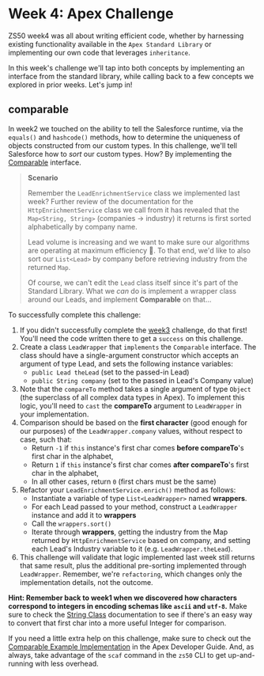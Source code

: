 # Week 4: Apex Challenge

ZS50 week4 was all about writing efficient code, whether by harnessing existing functionality available in the `Apex Standard Library` or implementing our own code that leverages `inheritance`.

In this week's challenge we'll tap into both concepts by implementing an interface from the standard library, while calling back to a few concepts we explored in prior weeks. Let's jump in!

## comparable
In week2 we touched on the ability to tell the Salesforce runtime, via the `equals()` and `hashcode()` methods, how to determine the uniqueness of objects constructed from our custom types. In this challenge, we'll tell Salesforce how to *sort* our custom types. How? By implementing the [Comparable](https://developer.salesforce.com/docs/atlas.en-us.apexcode.meta/apexcode/apex_comparable.htm#apex_comparable) interface.

> **Scenario**
>
> Remember the `LeadEnrichmentService` class we implemented last week? Further review of the documentation for the `HttpEnrichmentService` class we call from it has revealed that the `Map<String, String>` (companies -> industry) it returns is first sorted alphabetically by company name. 
>
> Lead volume is increasing and we want to make sure our algorithms are operating at maximum efficiency 🚗. To that end, we'd like to also sort our `List<Lead>` by company before retrieving industry from the returned `Map`. 
> 
> Of course, we can't edit the `Lead` class itself since it's part of the Standard Library. What we *can* do is implement a wrapper class around our Leads, and implement **Comparable** on that...

To successfully complete this challenge: 

1. If you didn't successfully complete the [week3](week3.md) challenge, do that first! You'll need the code written there to get a `success` on this challenge. 
2. Create a class `LeadWrapper` that `implements` the `Comparable` interface. The class should have a single-argument constructor which accepts an argument of type Lead, and sets the following instance variables:
    * `public Lead theLead` (set to the passed-in Lead)
    * `public String company` (set to the passed in Lead's Company value)
2. Note that the `compareTo` method takes a single argument of type `Object` (the superclass of all complex data types in Apex). To implement this logic, you'll need to `cast` the **compareTo** argument to `LeadWrapper` in your implementation.
3. Comparison should be based on the **first character** (good enough for our purposes) of the `LeadWrapper.company` values, without respect to case, such that:   
    * Return `-1` if `this` instance's first char comes **before compareTo**'s first char in the alphabet, 
    * Return `1` if `this` instance's first char comes **after compareTo**'s first char in the alphabet,
    * In all other cases, return `0` (first chars must be the same)
4. Refactor your `LeadEnrichmentService.enrich()` method as follows: 
    * Instantiate a variable of type `List<LeadWrapper>` named **wrappers**.  
    * For each Lead passed to your method, construct a `LeadWrapper` instance and add it to **wrappers**
    * Call the `wrappers.sort()`
    * Iterate through **wrappers**, getting the industry from the Map returned by `HttpEnrichmentService` based on company, and setting each Lead's Industry variable to it (e.g. `LeadWrapper.theLead`). 
5. This challenge will validate that logic implemented last week still returns that same result, plus the additional pre-sorting implemented through `LeadWrapper`. Remember, we're `refactoring`, which changes only the implementation details, not the outcome.  

**Hint: Remember back to week1 when we discovered how characters correspond to integers in encoding schemas like `ascii` and `utf-8`.** Make sure to check the [String Class](https://developer.salesforce.com/docs/atlas.en-us.apexcode.meta/apexcode/apex_methods_system_string.htm) documentation to see if there's an easy way to convert that first char into a more useful Integer for comparison. 

If you need a little extra help on this challenge, make sure to check out the [Comparable Example Implementation](https://developer.salesforce.com/docs/atlas.en-us.apexcode.meta/apexcode/apex_comparable.htm?search_text=sortable#apex_comparable_example) in the Apex Developer Guide. And, as always, take advantage of the `scaf` command in the `zs50` CLI to get up-and-running with less overhead.




